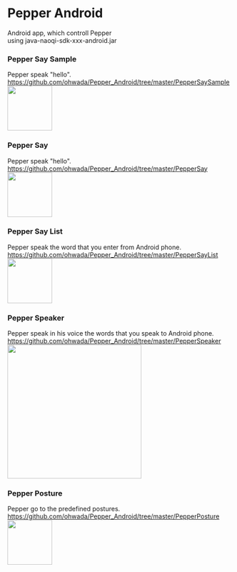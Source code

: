 Pepper Android
===============

Android app, which controll Pepper<br/>
using java-naoqi-sdk-xxx-android.jar<br/>

### Pepper Say Sample
Pepper speak "hello". <br/>
https://github.com/ohwada/Pepper_Android/tree/master/PepperSaySample <br/>
<img src="https://raw.githubusercontent.com/ohwada/Pepper_Android/master/PepperSaySample/docs/screen.png" width="100" />

### Pepper Say
Pepper speak "hello". <br/>
https://github.com/ohwada/Pepper_Android/tree/master/PepperSay <br/>
<img src="https://raw.githubusercontent.com/ohwada/Pepper_Android/master/PepperSay/docs/screen.png" width="100" />

### Pepper Say List
Pepper speak the word that you enter from Android phone. <br/>
https://github.com/ohwada/Pepper_Android/tree/master/PepperSayList <br/>
<img src="https://raw.githubusercontent.com/ohwada/Pepper_Android/master/PepperSayList/docs/screen_main.png" width="100" />

### Pepper Speaker
Pepper speak in his voice the words that you speak to Android phone. <br/>
https://github.com/ohwada/Pepper_Android/tree/master/PepperSpeaker <br/>
<img src="https://raw.githubusercontent.com/ohwada/Pepper_Android/master/PepperSpeaker/docs/concept.png" width="300" />

### Pepper Posture
Pepper go to the predefined postures. <br/>
https://github.com/ohwada/Pepper_Android/tree/master/PepperPosture <br/>
<img src="https://raw.githubusercontent.com/ohwada/Pepper_Android/master/PepperPosture/docs/screen.png" width="100" /> <br/>
